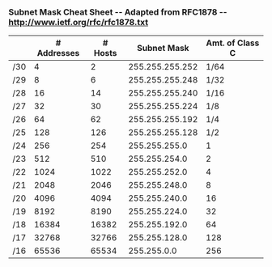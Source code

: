 ### Subnet Mask Cheat Sheet -- Adapted from RFC1878 -- http://www.ietf.org/rfc/rfc1878.txt

|   | # Addresses  | # Hosts | Subnet Mask  |  Amt. of Class C |
|---|---|---|---|---|
| /30  | 4  | 2  |  255.255.255.252 | 1/64  |
| /29  | 8  | 6  | 255.255.255.248  | 1/32   |
| /28  | 16  | 14  | 255.255.255.240  | 1/16  |
| /27  | 32 | 30  | 255.255.255.224  | 1/8   |
| /26  | 64  | 62   |255.255.255.192  | 1/4  |
| /25  | 128  | 126   | 255.255.255.128  | 1/2  |
| /24  | 256  | 254   | 255.255.255.0  | 1  |
| /23  | 512  | 510   | 255.255.254.0  |  2 |
| /22  | 1024  | 1022   | 255.255.252.0  | 4  |
| /21  | 2048 | 2046  | 255.255.248.0  | 8  |
| /20  | 4096   | 4094   |  255.255.240.0 |  16 |
| /19  | 8192  | 8190   | 255.255.224.0  | 32  |
| /18  | 16384   | 16382   | 255.255.192.0  |64   |
| /17  | 32768   | 32766   |  255.255.128.0 |128   |
| /16  | 65536   | 65534   | 255.255.0.0  | 256   |

